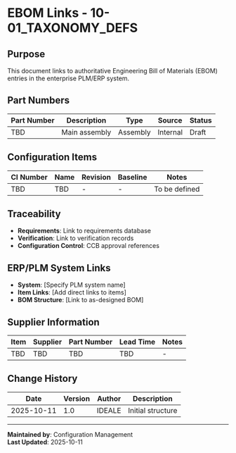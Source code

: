 # EBOM Links - 10-01_TAXONOMY_DEFS

## Purpose

This document links to authoritative Engineering Bill of Materials (EBOM) entries in the enterprise PLM/ERP system.

## Part Numbers

| Part Number | Description | Type | Source | Status |
|-------------|-------------|------|--------|--------|
| TBD | Main assembly | Assembly | Internal | Draft |

## Configuration Items

| CI Number | Name | Revision | Baseline | Notes |
|-----------|------|----------|----------|-------|
| TBD | TBD | - | - | To be defined |

## Traceability

- **Requirements**: Link to requirements database
- **Verification**: Link to verification records
- **Configuration Control**: CCB approval references

## ERP/PLM System Links

- **System**: [Specify PLM system name]
- **Item Links**: [Add direct links to items]
- **BOM Structure**: [Link to as-designed BOM]

## Supplier Information

| Item | Supplier | Part Number | Lead Time | Notes |
|------|----------|-------------|-----------|-------|
| TBD | TBD | TBD | TBD | - |

## Change History

| Date | Version | Author | Description |
|------|---------|--------|-------------|
| 2025-10-11 | 1.0 | IDEALE | Initial structure |

---

**Maintained by**: Configuration Management  
**Last Updated**: 2025-10-11
